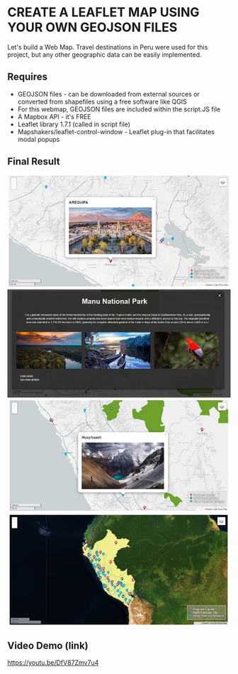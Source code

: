 # CREATE A LEAFLET MAP USING YOUR OWN GEOJSON FILES
Let's build a Web Map.
Travel destinations in Peru were used for this project, but any other geographic data can be easily implemented.

## Requires

* GEOJSON files - can be downloaded from external sources or converted from shapefiles using a free software like QGIS
* For this webmap, GEOJSON files are included within the script.JS file
* A Mapbox API - it's FREE
* Leaflet library 1.7.1 (called in script file)
* Mapshakers/leaflet-control-window - Leaflet plug-in that facilitates modal popups

## Final Result

![screenshot1](/screenshots/wm1.jpg)
![screenshot2](/screenshots/wm2.jpg)
![screenshot3](/screenshots/wm3.jpg)
![screenshot4](/screenshots/wm4.jpg)

## Video Demo (link)

https://youtu.be/DfV87Zmv7u4

